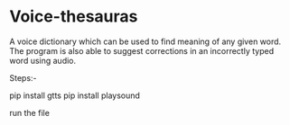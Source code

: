 # Voice-thesauras
A voice dictionary which can be used to find meaning of any given word. The program is also able to suggest corrections in an incorrectly typed word using audio.

Steps:-

pip install gtts
pip install playsound


run the file
